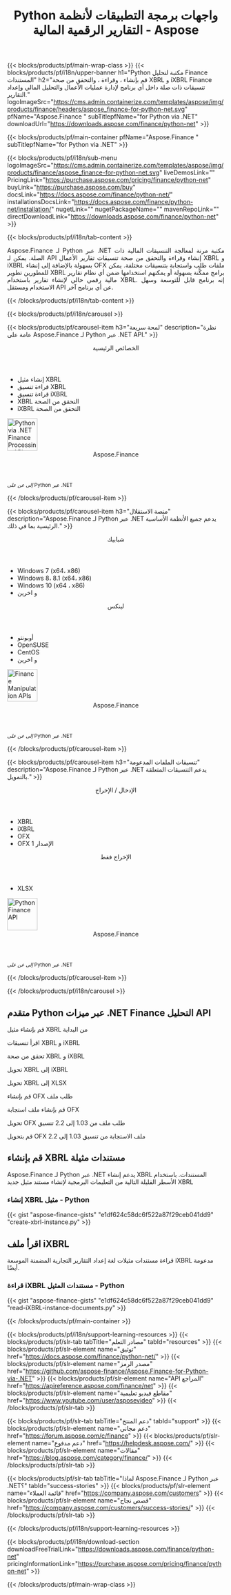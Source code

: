 ﻿---
title: Python واجهات برمجة التطبيقات لأنظمة التقارير الرقمية المالية - Aspose 
weight: 20
url: /ar/python-net/ 
description: Python مكتبة لتحويل البيانات المالية إلى لغة تقارير الأعمال القابلة للتطبيق XBRL و iXBRL للتحليل لإنشاء XBRL التصنيفات والتقارير
---
{{< blocks/products/pf/main-wrap-class >}}
{{< blocks/products/pf/i18n/upper-banner h1="Python مكتبة لتحليل Finance المستندات" h2="قم بإنشاء ، وقراءة ، والتحقق من صحة XBRL و iXBRL Finance تنسيقات ذات صلة داخل أي برنامج لإدارة عمليات الأعمال والتحليل المالي وإعداد التقارير." logoImageSrc="https://cms.admin.containerize.com/templates/aspose/img/products/finance/headers/aspose_finance-for-python-net.svg" pfName="Aspose.Finance " subTitlepfName="for Python via .NET" downloadUrl="https://downloads.aspose.com/finance/python-net" >}}

{{< blocks/products/pf/main-container pfName="Aspose.Finance " subTitlepfName="for Python via .NET" >}}

{{< blocks/products/pf/i18n/sub-menu logoImageSrc="https://cms.admin.containerize.com/templates/aspose/img/products/finance/aspose_finance-for-python-net.svg" liveDemosLink="" PricingLink="https://purchase.aspose.com/pricing/finance/python-net" buyLink="https://purchase.aspose.com/buy" docsLink="https://docs.aspose.com/finance/python-net/" installationsDocsLink="https://docs.aspose.com/finance/python-net/installation/" nugetLink="" nugetPackageName="" mavenRepoLink="" directDownloadLink="https://downloads.aspose.com/finance/python-net" >}}

{{< blocks/products/pf/i18n/tab-content >}}
<p align="justify"> Aspose.Finance لـ Python عبر .NET مكتبة مرنة لمعالجة التنسيقات المالية ذات الصلة. يمكن لـ API إنشاء وقراءة والتحقق من صحة تنسيقات تقارير الأعمال XBRL و iXBRL بسهولة بالإضافة إلى إنشاء OFX ملفات طلب واستجابة بتنسيقات مختلفة. يمكن للمطورين تطوير XBRL برامج ممكَّنة بسهولة أو يمكنهم استخدامها ضمن أي نظام تقارير مالية رقمي حالي لإنشاء تقارير باستخدام XBRL. إنه برنامج قابل للتوسعة وسهل الاستخدام ومستقل API عن أي برنامج آخر.</p>

{{< /blocks/products/pf/i18n/tab-content >}}

<!--Diagrams Start-->
{{< blocks/products/pf/i18n/carousel >}}

{{< blocks/products/pf/carousel-item h3="لمحة سريعة" description="نظرة عامة على Aspose.Finance لـ Python عبر .NET API." >}}
<div class="diagram1 d1-python">
 <div class="d1-row">
  <div class="d1-col d1-left">
   <header>
    <i class="fa fa-cogs">
    </i>
    الخصائص الرئيسية
   </header>
   <ul>
    <li>
     إنشاء مثيل XBRL
    </li>
    <li>
     قراءة تنسيق XBRL
    </li>
    <li>
     قراءة تنسيق iXBRL
    </li>
    <li>
     XBRL التحقق من الصحة
    </li>
    <li>
     iXBRL التحقق من الصحة
    </li>
   </ul>
  </div>
  <!--/left-->
  <div class="d1-col d1-right">
   <!--<header><i class="fa fa-cogs"> </i>General Features</header>

<ul>

<li>File Loading</li>

</ul>-->
  </div>
  <!--/right-->
 </div>
 <!--/row-->
 <div class="d1-logo">
  <img width="70" height="75" alt="Python via .NET Finance Processing API" src="https://cms.admin.containerize.com/templates/aspose/img/products/finance/aspose_finance-for-python-net.svg"/>
  <header>
   Aspose.Finance
  </header>
  <footer>
   <small>
    <em>
     إلى عن على
    </em>
    Python عبر .NET
   </small>
  </footer>
 </div>
 <!--/logo-->
</div>

{{< /blocks/products/pf/carousel-item >}}

{{< blocks/products/pf/carousel-item h3="منصة الاستقلال" description="Aspose.Finance لـ Python عبر .NET يدعم جميع الأنظمة الأساسية الرئيسية بما في ذلك." >}}
<div class="diagram1 d1-python">
 <div class="d1-row">
  <div class="d1-col d1-left">
   <header>
    <i class="fa fa-cubes">
    </i>
    شبابيك
   </header>
   <ul>
    <li>
     Windows 7 (x64، x86)
    </li>
    <li>
     Windows 8، 8.1 (x64، x86)
    </li>
    <li>
     Windows 10 (x64 ، x86)
    </li>
    <li>
     و اخرين
    </li>
   </ul>
  </div>
  <!--/left-->
  <div class="d1-col d1-right">
   <header>
    <i class="fa fa-cubes">
    </i>
    لينكس
   </header>
   <ul>
    <li>
     أوبونتو
    </li>
    <li>
     OpenSUSE
    </li>
    <li>
     CentOS
    </li>
    <li>
     و اخرين
    </li>
   </ul>
  </div>
  <!--/right-->
 </div>
 <!--/row-->
 <div class="d1-logo">
  <img width="70" height="75" alt="Finance Manipulation APIs" src="https://cms.admin.containerize.com/templates/aspose/img/products/finance/aspose_finance-for-python-net.svg"/>
  <header>
   Aspose.Finance
  </header>
  <footer>
   <small>
    <em>
     إلى عن على
    </em>
    Python عبر .NET
   </small>
  </footer>
 </div>
 <!--/logo-->
</div>

{{< /blocks/products/pf/carousel-item >}}

{{< blocks/products/pf/carousel-item h3="تنسيقات الملفات المدعومة" description="Aspose.Finance لـ Python عبر .NET يدعم التنسيقات المتعلقة بالتمويل." >}}
<div class="diagram1 d2 d1-python">
 <div class="d1-row">
  <div class="d1-col d1-left">
   <header>
    <i class="fa fa-arrows-v">
    </i>
    الإدخال / الإخراج
   </header>
   <ul>
    <li>
     XBRL
    </li>
    <li>
     iXBRL
    </li>
    <li>
     OFX
    </li>
    <li>
     OFX الإصدار 1
    </li>
   </ul>
  </div>
  <!--/left-->
  <div class="d1-col d1-right">
   <header><i class="fa  fa-mail-forward"> </i> الإخراج فقط</header>

<ul>

<li>XLSX</li>

</ul>
  </div>
  <!--/right-->
 </div>
 <!--/row-->
 <div class="d1-logo">
  <img width="70" height="75" alt="Python Finance API" src="https://cms.admin.containerize.com/templates/aspose/img/products/finance/aspose_finance-for-python-net.svg"/>
  <header>
   Aspose.Finance
  </header>
  <footer>
   <small>
    <em>
     إلى عن على
    </em>
    Python عبر .NET
   </small>
  </footer>
 </div>
 <!--/logo-->
</div>

{{< /blocks/products/pf/carousel-item >}}

{{< /blocks/products/pf/i18n/carousel >}}
<!--Diagrams End-->

<!--Feature-section Start-->
<div class="container-fluid features-section bg-gray singleproduct">
 <a class="anchor" id="features" name="features">
 </a>
 <div class="row">
  <div class="container">
   <h2 class="pr-ft">
    متقدم Python عبر ميزات .NET Finance التحليل API
   </h2>
   <p>
   </p>
   <div class="col-lg-4">
    <em class="fa fa-plus-square-o ico-blue fa-2x col-lg-2">
    </em>
    <p class="col-lg-10">
     قم بإنشاء مثيل XBRL من البداية
    </p>
   </div>
   <div class="col-lg-4">
    <em class="fa fa-check ico-blue fa-2x col-lg-2">
    </em>
    <p class="col-lg-10">
     اقرأ تنسيقات XBRL و iXBRL
    </p>
   </div>
   <div class="col-lg-4">
    <em class="fa fa-cog ico-blue fa-2x col-lg-2">
    </em>
    <p class="col-lg-10">
     تحقق من صحة XBRL و iXBRL
    </p>
   </div>
 <div class="col-lg-4">
    <em class="fa fa-mail-forward ico-blue fa-2x col-lg-2">
    </em>
    <p class="col-lg-10">
     تحويل XBRL إلى iXBRL
    </p>
   </div>
   <div class="col-lg-4">
    <em class="fa fa-mail-forward ico-blue fa-2x col-lg-2">
    </em>
    <p class="col-lg-10">
     تحويل XBRL إلى XLSX
    </p>
   </div>
   <div class="col-lg-4">
    <em class="fa fa-plus-square-o ico-blue fa-2x col-lg-2">
    </em>
    <p class="col-lg-10">
     قم بإنشاء OFX طلب ملف
    </p>
   </div>
   <div class="col-lg-4">
    <em class="fa fa-plus-square-o ico-blue fa-2x col-lg-2">
    </em>
    <p class="col-lg-10">
     قم بإنشاء ملف استجابة OFX
    </p>
   </div>

   <div class="col-lg-4">
    <em class="fa fa-mail-forward ico-blue fa-2x col-lg-2">
    </em>
    <p class="col-lg-10">
     تحويل OFX طلب ملف من 1.03 إلى 2.2 تنسيق
    </p>
   </div>
   <div class="col-lg-4">
    <em class="fa fa-mail-forward ico-blue fa-2x col-lg-2">
    </em>
    <p class="col-lg-10">
     قم بتحويل OFX ملف الاستجابة من تنسيق 1.03 إلى 2.2
    </p>
   </div>
   <!--<div class="col-lg-4"><em class="fa fa-shield ico-blue fa-2x col-lg-2"> </em>

<p class="col-lg-10">Validate XBRL</p>

</div>

<div class="col-lg-4"><em class="fa fa-plus ico-blue fa-2x col-lg-2"> </em>

<p class="col-lg-10">Validate iXRL</p>

</div>

<div class="col-lg-4"><em class="fa fa-edit ico-blue fa-2x col-lg-2"> </em>

<p class="col-lg-10">Change the node properties</p>

</div>

<div class="col-lg-4"><em class="fa fa-cog ico-blue fa-2x col-lg-2"> </em>

<p class="col-lg-10">Content navigation using XPath Query</p>

</div>

<div class="col-lg-4"><em class="fa fa-recycle ico-blue fa-2x col-lg-2"> </em>

<p class="col-lg-10">Navigate via CSS Selectors, Element and Document Traversal</p>

</div>

<div class="col-lg-4"><em class="fa fa-cogs ico-blue fa-2x col-lg-2"> </em>

<p class="col-lg-10">DOM Tree manipulation of official SVG specifications</p>

</div>-->
   <div class="col-lg-12">
    <h2 class="h2title">
     قم بإنشاء XBRL مستندات مثيلة
    </h2>
    <p>
     Aspose.Finance لـ Python عبر .NET يدعم إنشاء XBRL المستندات. باستخدام الأسطر القليلة التالية من التعليمات البرمجية لإنشاء مستند مثيل جديد XBRL
    </p>
    <div class="codeblock" id="code">
     <h3>
      إنشاء XBRL مثيل - Python
     </h3>
{{< gist "aspose-finance-gists" "e1df624c58dc6f522a87f29ceb041dd9" "create-xbrl-instance.py" >}}
    </div>
   </div>
   <div class="col-lg-12">
    <h2 class="h2title">
     اقرأ ملف iXBRL
    </h2>
    <p>
     قراءة مستندات مثيلات لغة إعداد التقارير التجارية المضمنة الموسعة iXBRL مدعومة أيضًا.
    </p>
    <div class="codeblock" id="code">
     <h3>
      قراءة iXBRL مستندات المثيل - Python
     </h3>
{{< gist "aspose-finance-gists" "e1df624c58dc6f522a87f29ceb041dd9" "read-iXBRL-instance-documents.py" >}}
    </div>
   </div>
   <!--<div class="col-lg-12">

</div>-->
  </div>
 </div>
</div>
<!--Feature-section End-->

{{< /blocks/products/pf/main-container >}}


{{< blocks/products/pf/i18n/support-learning-resources >}}
{{< blocks/products/pf/slr-tab tabTitle="مصادر التعلم" tabId="resources" >}}
{{< blocks/products/pf/slr-element name="توثيق" href="https://docs.aspose.com/finance/python-net/" >}}
{{< blocks/products/pf/slr-element name="مصدر الرمز" href="https://github.com/aspose-finance/Aspose.Finance-for-Python-via-.NET" >}}
{{< blocks/products/pf/slr-element name="API المراجع" href="https://apireference.aspose.com/finance/net" >}}
{{< blocks/products/pf/slr-element name="مقاطع فيديو تعليمية" href="https://www.youtube.com/user/asposevideo" >}}
{{< /blocks/products/pf/slr-tab >}}

{{< blocks/products/pf/slr-tab tabTitle="دعم المنتج" tabId="support" >}}
{{< blocks/products/pf/slr-element name="دعم مجاني" href="https://forum.aspose.com/c/finance" >}}
{{< blocks/products/pf/slr-element name="دعم مدفوع" href="https://helpdesk.aspose.com/" >}}
{{< blocks/products/pf/slr-element name="مقالات" href="https://blog.aspose.com/category/finance/" >}}
{{< /blocks/products/pf/slr-tab >}}

{{< blocks/products/pf/slr-tab tabTitle="لماذا Aspose.Finance لـ Python عبر .NET؟" tabId="success-stories" >}}
{{< blocks/products/pf/slr-element name="قائمة العملاء" href="https://company.aspose.com/customers" >}}
{{< blocks/products/pf/slr-element name="قصص نجاح" href="https://company.aspose.com/customers/success-stories/" >}}
{{< /blocks/products/pf/slr-tab >}}

{{< /blocks/products/pf/i18n/support-learning-resources >}}

{{< blocks/products/pf/i18n/download-section downloadFreeTrialLink="https://downloads.aspose.com/finance/python-net" pricingInformationLink="https://purchase.aspose.com/pricing/finance/python-net" >}}


{{< /blocks/products/pf/main-wrap-class >}}
